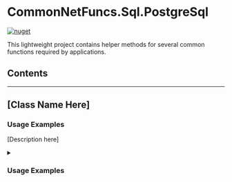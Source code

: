 # CommonNetFuncs.Sql.PostgreSql

[![nuget](https://img.shields.io/nuget/dt/CommonNetFuncs.Sql.PostgreSql)](https://www.nuget.org/packages/CommonNetFuncs.Sql.PostgreSql/)

This lightweight project contains helper methods for several common functions required by applications.

## Contents

<!-- - [Class Name](#) -->

---

## [Class Name Here]

### Usage Examples

[Description here]

<details>
<summary><h3>Usage Examples</h3></summary>

#### [MethodNameHere]

```cs
//Code here
```

</details>
